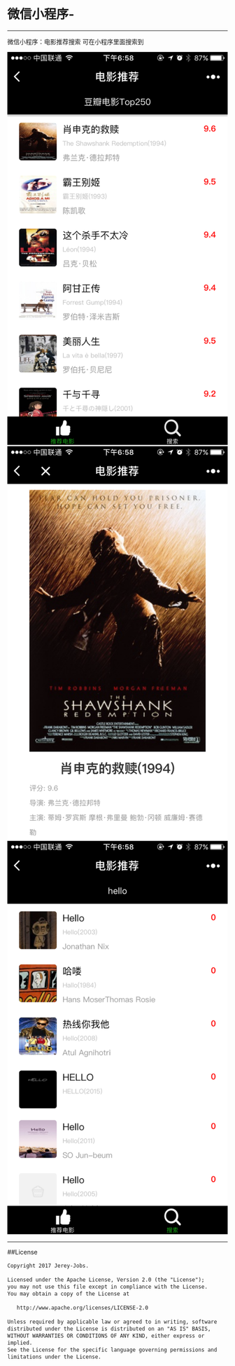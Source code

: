 # 微信小程序-
---

微信小程序：电影推荐搜索 可在小程序里面搜索到

![](/image/pic-2.png)![](/image/pic-3.png)![](/image/pic-1.png)


-------
##License

```
Copyright 2017 Jerey-Jobs.

Licensed under the Apache License, Version 2.0 (the "License");
you may not use this file except in compliance with the License.
You may obtain a copy of the License at

   http://www.apache.org/licenses/LICENSE-2.0

Unless required by applicable law or agreed to in writing, software
distributed under the License is distributed on an "AS IS" BASIS,
WITHOUT WARRANTIES OR CONDITIONS OF ANY KIND, either express or implied.
See the License for the specific language governing permissions and
limitations under the License.
```
